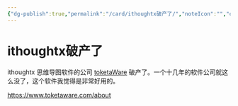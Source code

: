 ```yaml
---
{"dg-publish":true,"permalink":"/card/ithoughtx破产了/","noteIcon":"","created":"2024-03-05T12:05:46+08:00","updated":"2024-03-05T12:16:39+08:00"}
---
```



# ithoughtx破产了

ithoughtx 思维导图软件的公司 [toketaWare](https://www.toketaware.com/) 破产了。一个十几年的软件公司就这么没了，这个软件我觉得是非常好用的。

https://www.toketaware.com/about